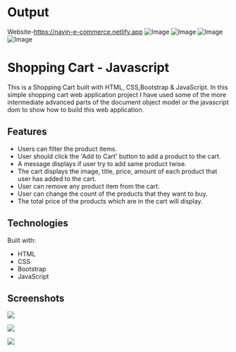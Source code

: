 # Output
  Website-https://navin-e-commerce.netlify.app
![Image](https://github.com/user-attachments/assets/bf7e5b88-039f-4fab-8f54-8bfa0c64806a)
![Image](https://github.com/user-attachments/assets/9cea5786-2450-47cf-8c8d-4746c91ade85)
![Image](https://github.com/user-attachments/assets/f9597dfd-6225-4849-8445-5c99505ca408)
  ![Image](https://github.com/user-attachments/assets/b1f6fea5-fd63-4e78-a9be-69b165c79df8)
  
# Shopping Cart - Javascript

This is a Shopping Cart built with HTML, CSS,Bootstrap & JavaScript. In this simple shopping cart web application project I have used  some of the more intermediate advanced parts of the document object model or the javascript dom to show  how to build this web application. 

## Features

- Users can filter the product items.
- User should click the 'Add to Cart' button to add a product to the cart.
- A message displays if user try to add same product twise.
- The cart displays the image, title, price, amount of each product that user has added to the cart.
- User can remove any product item from the cart.
- User can change the count of the products that they want to buy.
- The total price of the products which are in the cart will display.

## Technologies

Built with:

- HTML
- CSS
- Bootstrap
- JavaScript

## Screenshots


![](images/1.jpeg)

![](images/2.jpeg)

![](images/4.jpeg)
